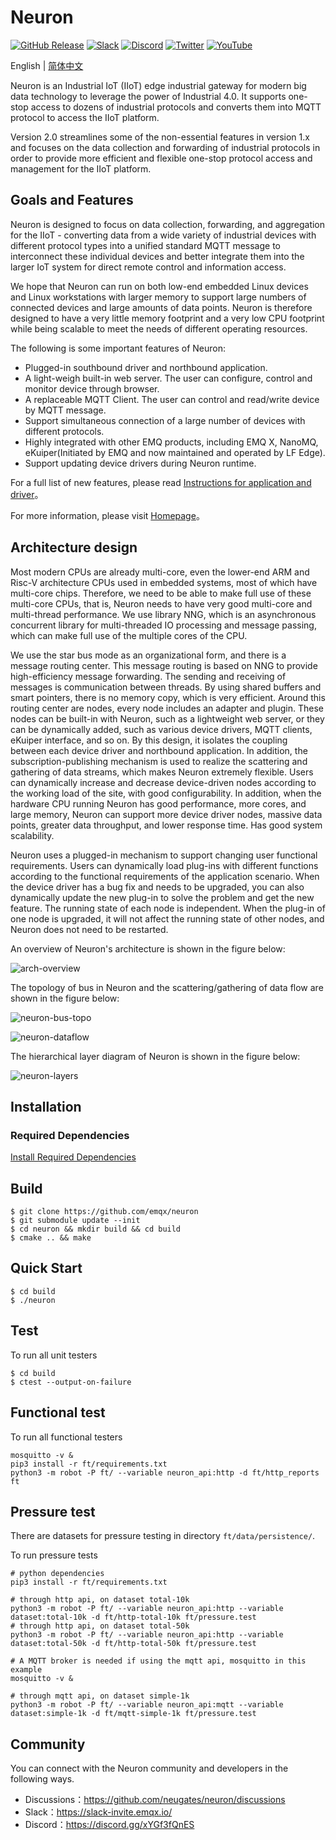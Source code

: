 # Neuron

[![GitHub Release](https://img.shields.io/github/release/neugates/neuron?color=brightgreen&label=Release)](https://github.com/neugates/neuron/releases)
[![Slack](https://img.shields.io/badge/Slack-Neuron-39AE85?logo=slack)](https://slack-invite.emqx.io/)
[![Discord](https://img.shields.io/discord/931086341838622751?label=Discord&logo=discord)](https://discord.gg/xYGf3fQnES)
[![Twitter](https://img.shields.io/badge/Follow-EMQ-1DA1F2?logo=twitter)](https://twitter.com/EMQTech)
[![YouTube](https://img.shields.io/badge/Subscribe-EMQ-FF0000?logo=youtube)](https://www.youtube.com/channel/UC5FjR77ErAxvZENEWzQaO5Q)

English | [简体中文](https://github.com/neugates/neuron/blob/main/README-CN.md)

Neuron is an Industrial IoT (IIoT) edge industrial gateway for modern big data technology to leverage the power of Industrial 4.0. It supports one-stop access to dozens of industrial protocols and converts them into MQTT protocol to access the IIoT platform.

Version 2.0 streamlines some of the non-essential features in version 1.x and focuses on the data collection and forwarding of industrial protocols in order to provide more efficient and flexible one-stop protocol access and management for the IIoT platform.

## Goals and Features

Neuron is designed to focus on data collection, forwarding, and aggregation for the IIoT - converting data from a wide variety of industrial devices with different protocol types into a unified standard MQTT message to interconnect these individual devices and better integrate them into the larger IoT system for direct remote control and information access.

We hope that Neuron can run on both low-end embedded Linux devices and Linux workstations with larger memory to support large numbers of connected devices and large amounts of data points. Neuron is therefore designed to have a very little memory footprint and a very low CPU footprint while being scalable to meet the needs of different operating resources.

The following is some important features of Neuron:

- Plugged-in southbound driver and northbound application.
- A light-weigh built-in web server. The user can configure, control and monitor device through browser.
- A replaceable MQTT Client. The user can control and read/write device by MQTT message.
- Support simultaneous connection of a large number of devices with different protocols.
- Highly integrated with other EMQ products, including EMQ X, NanoMQ, eKuiper(Initiated by EMQ and now maintained and operated by LF Edge).
- Support updating device drivers during Neuron runtime.

For a full list of new features, please read [Instructions for application and driver](https://neugates.io/plugins)。

For more information, please visit [Homepage](https://neugates.io)。

## Architecture design

Most modern CPUs are already multi-core, even the lower-end ARM and Risc-V architecture CPUs used in embedded systems, most of which have multi-core chips. Therefore, we need to be able to make full use of these multi-core CPUs, that is, Neuron needs to have very good multi-core and multi-thread performance. We use library NNG, which is an asynchronous concurrent library for multi-threaded IO processing and message passing, which can make full use of the multiple cores of the CPU.

We use the star bus mode as an organizational form, and there is a message routing center. This message routing is based on NNG to provide high-efficiency message forwarding. The sending and receiving of messages is communication between threads. By using shared buffers and smart pointers, there is no memory copy, which is very efficient. Around this routing center are nodes, every node includes an adapter and plugin. These nodes can be built-in with Neuron, such as a lightweight web server, or they can be dynamically added, such as various device drivers, MQTT clients, eKuiper interface, and so on. By this design, it isolates the coupling between each device driver and northbound application. In addition, the subscription-publishing mechanism is used to realize the scattering and gathering of data streams, which makes Neuron extremely flexible. Users can dynamically increase and decrease device-driven nodes according to the working load of the site, with good configurability. In addition, when the hardware CPU running Neuron has good performance, more cores, and large memory, Neuron can support more device driver nodes, massive data points, greater data throughput, and lower response time. Has good system scalability.

Neuron uses a plugged-in mechanism to support changing user functional requirements. Users can dynamically load plug-ins with different functions according to the functional requirements of the application scenario. When the device driver has a bug fix and needs to be upgraded, you can also dynamically update the new plug-in to solve the problem and get the new feature. The running state of each node is independent. When the plug-in of one node is upgraded, it will not affect the running state of other nodes, and Neuron does not need to be restarted.

An overview of Neuron's architecture is shown in the figure below:

![arch-overview](docs/pictures/neuron-arch-overview.png)

The topology of bus in Neuron and the scattering/gathering of data flow are shown in the figure below:

![neuron-bus-topo](docs/pictures/neuron-bus-topo.png)

![neuron-dataflow](docs/pictures/neuron-dataflow.png)

The hierarchical layer diagram of Neuron is shown in the figure below:

![neuron-layers](docs/pictures/neuron-layers.png)

## Installation

###  Required Dependencies

[Install Required Dependencies](https://github.com/neugates/neuron/blob/main/Install-dependencies.md)

## Build

```shell
$ git clone https://github.com/emqx/neuron
$ git submodule update --init
$ cd neuron && mkdir build && cd build
$ cmake .. && make
```

## Quick Start

```shell
$ cd build
$ ./neuron
```

## Test

To run all unit testers

```shell
$ cd build
$ ctest --output-on-failure
```

## Functional test

To run all functional testers

```shell
mosquitto -v &
pip3 install -r ft/requirements.txt
python3 -m robot -P ft/ --variable neuron_api:http -d ft/http_reports ft

```

## Pressure test

There are datasets for pressure testing in directory `ft/data/persistence/`.

To run pressure tests

```shell
# python dependencies
pip3 install -r ft/requirements.txt

# through http api, on dataset total-10k
python3 -m robot -P ft/ --variable neuron_api:http --variable dataset:total-10k -d ft/http-total-10k ft/pressure.test
# through http api, on dataset total-50k
python3 -m robot -P ft/ --variable neuron_api:http --variable dataset:total-50k -d ft/http-total-50k ft/pressure.test

# A MQTT broker is needed if using the mqtt api, mosquitto in this example
mosquitto -v &

# through mqtt api, on dataset simple-1k
python3 -m robot -P ft/ --variable neuron_api:mqtt --variable dataset:simple-1k -d ft/mqtt-simple-1k ft/pressure.test

```

## Community

You can connect with the Neuron community and developers in the following ways.

- Discussions：https://github.com/neugates/neuron/discussions
- Slack：https://slack-invite.emqx.io/
- Discord：https://discord.gg/xYGf3fQnES 
